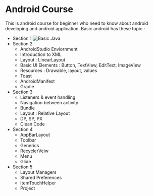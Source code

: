 # Android Course
 This is android course for beginner who need to know about android developing and android application.
 Basic android has these topic :
 * Section 1
 ![Basic Java](https://github.com/MhmDSmdi/Basic-Java-Course)
 * Section 2
    * AndroidStudio Enviornment
    * Introduction to XML
    * Layout : LinearLayout
    * Basic UI Elements : Button, TextView, EditText, ImageView
    * Resources : Drawable, layout, values
    * Toast
    * AndroidManifest
    * Gradle
* Section 3
     * Listeners & event handling
     * Navigation between activity
     * Bundle
     * Layout : Relative Layout
     * DP, SP, PX
     * Clean Code
* Section 4
     * AppBarLayout
     * Toolbar
     * Generics
     * RecyclerVeiw
     * Menu
     * Glide
* Section 5
     * Layout Managers
     * Shared Preferences
     * ItemTouchHelper
     * Project
     
